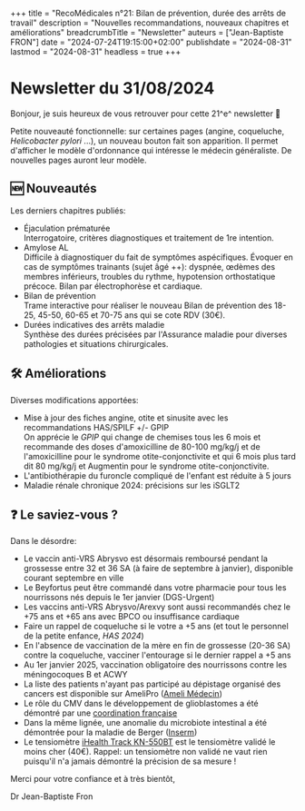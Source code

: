 +++
title = "RecoMédicales n°21: Bilan de prévention, durée des arrêts de travail"
description = "Nouvelles recommandations, nouveaux chapitres et améliorations"
breadcrumbTitle = "Newsletter"
auteurs = ["Jean-Baptiste FRON"]
date = "2024-07-24T19:15:00+02:00"
publishdate = "2024-08-31"
lastmod = "2024-08-31"
headless = true
+++

# Newsletter du 31/08/2024

Bonjour, je suis heureux de vous retrouver pour cette 21^e^ newsletter 📰

Petite nouveauté fonctionnelle: sur certaines pages (angine, coqueluche, *Helicobacter pylori* ...), un nouveau bouton fait son apparition. Il permet d'afficher le modèle d'ordonnance qui intéresse le médecin généraliste. De nouvelles pages auront leur modèle.

## 🆕 Nouveautés

Les derniers chapitres publiés:

- Éjaculation prématurée  
  Interrogatoire, critères diagnostiques et traitement de 1re intention.
- Amylose AL  
  Difficile à diagnostiquer du fait de symptômes aspécifiques. Évoquer en cas de symptômes trainants (sujet âgé ++): dyspnée, œdèmes des membres inférieurs, troubles du rythme, hypotension orthostatique précoce. Bilan par électrophorèse et cardiaque.
- Bilan de prévention  
  Trame interactive pour réaliser le nouveau Bilan de prévention des 18-25, 45-50, 60-65 et 70-75 ans qui se cote RDV (30€).
- Durées indicatives des arrêts maladie  
  Synthèse des durées précisées par l'Assurance maladie pour diverses pathologies et situations chirurgicales.

## 🛠️ Améliorations

Diverses modifications apportées:

- Mise à jour des fiches angine, otite et sinusite avec les recommandations HAS/SPILF +/- GPIP  
  On apprécie le *GPIP* qui change de chemises tous les 6 mois et recommande des doses d'amoxicilline de 80-100 mg/kg/j et de l'amoxicilline pour le syndrome otite-conjonctivite et qui 6 mois plus tard dit 80 mg/kg/j et Augmentin pour le syndrome otite-conjonctivite.
- L'antibiothérapie du furoncle compliqué de l'enfant est réduite à 5 jours
- Maladie rénale chronique 2024: précisions sur les iSGLT2

## ❓ Le saviez-vous ?

Dans le désordre:

- Le vaccin anti-VRS Abrysvo est désormais remboursé pendant la grossesse entre 32 et 36 SA (à faire de septembre à janvier), disponible courant septembre en ville
- Le Beyfortus peut être commandé dans votre pharmacie pour tous les nourrissons nés depuis le 1er janvier (DGS-Urgent)
- Les vaccins anti-VRS Abrysvo/Arexvy sont aussi recommandés chez le +75 ans et +65 ans avec BPCO ou insuffisance cardiaque
- Faire un rappel de coqueluche si le votre a +5 ans (et tout le personnel de la petite enfance, *HAS 2024*)
- En l'absence de vaccination de la mère en fin de grossesse (20-36 SA) contre la coqueluche, vacciner l'entourage si le dernier rappel a +5 ans
- Au 1er janvier 2025, vaccination obligatoire des nourrissons contre les méningocoques B et ACWY
- La liste des patients n'ayant pas participé au dépistage organisé des cancers est disponible sur AmeliPro ([Ameli Médecin](https://www.ameli.fr/medecin/actualites/la-liste-des-patients-n-ayant-pas-realise-leurs-depistages-de-cancers-est-disponible-dans-amelipro))
- Le rôle du CMV dans le développement de glioblastomes a été démontré par une [coordination française](https://www.jim.fr/viewarticle/cytom%C3%A9galovirus-et-glioblastome-causalit%C3%A9-2024a1000c0e)
- Dans la même lignée, une anomalie du microbiote intestinal a été démontrée pour la maladie de Berger ([Inserm](https://www.inserm.fr/actualite/microbiote-une-bacterie-intestinale-responsable-dune-maladie-auto-immune/))
- Le tensiomètre [iHealth Track KN-550BT](https://ihealthlabs.eu/fr/tensiometres/33-ihealth-track-6930251800835.html) est le tensiomètre validé le moins cher (40€). Rappel: un tensiomètre non validé ne vaut rien puisqu'il n'a jamais démontré la précision de sa mesure !

Merci pour votre confiance et à très bientôt,

Dr Jean-Baptiste Fron
